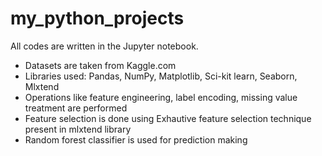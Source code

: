 # my_python_projects

All codes are written in the Jupyter notebook.


- Datasets are taken from Kaggle.com
- Libraries used: Pandas, 
                  NumPy, 
                  Matplotlib,
                  Sci-kit learn,
                  Seaborn,
                  Mlxtend
- Operations like feature engineering, label encoding, missing value treatment are performed
- Feature selection is done using Exhautive feature selection technique present in mlxtend library
- Random forest classifier is used for prediction making 

